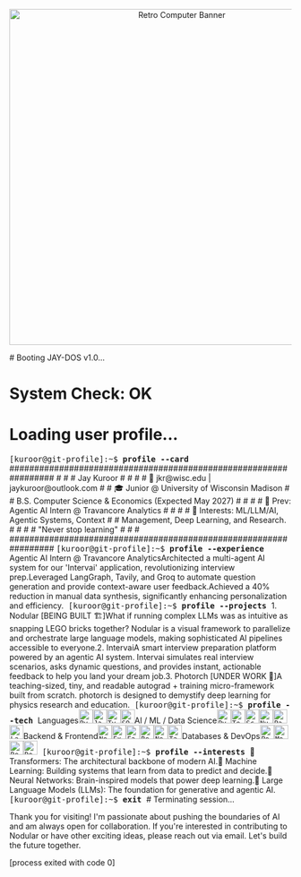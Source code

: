 <!--################################################################################README v2.0 - Revised for better GitHub Markdown rendering.- Jay Kuroor################################################################################--><!-- Banner --><p align="center"><img src="https://www.google.com/search?q=https://media.giphy.com/media/v1.Y2lkPTc5MGI3NjExd2g2dXFzOXNhd3FpbzZscHB2NHp6a3BmaDVpb3d2emw4ZmY3bTNiZSZlcD12MV9pbnRlcm5hbF9naWZfYnlfaWQmY3Q9Zw/qgQUggACpCjoMAgT37/giphy.gif" width="600" alt="Retro Computer Banner"/></p><!-- Terminal Start --><div align="left"># Booting JAY-DOS v1.0...
# System Check: OK
# Loading user profile...
</div><samp> [kuroor@git-profile]:~$ <b>profile --card</b> </samp>#################################################################
#                                                               #
#  Jay Kuroor                                                   #
#                                                               #
#  📧 jkr@wisc.edu | jaykuroor@outlook.com                       #
#  🎓 Junior @ University of Wisconsin Madison                  #
#     B.S. Computer Science & Economics (Expected May 2027)     #
#                                                               #
#  💼 Prev: Agentic AI Intern @ Travancore Analytics             #
#                                                               #
#  🧠 Interests: ML/LLM/AI, Agentic Systems, Context            #
#     Management, Deep Learning, and Research.                  #
#                                                               #
#  "Never stop learning"                                        #
#                                                               #
#################################################################
<samp> [kuroor@git-profile]:~$ <b>profile --experience</b> </samp>Agentic AI Intern @ Travancore AnalyticsArchitected a multi-agent AI system for our 'Intervai' application, revolutionizing interview prep.Leveraged LangGraph, Tavily, and Groq to automate question generation and provide context-aware user feedback.Achieved a 40% reduction in manual data synthesis, significantly enhancing personalization and efficiency.<samp> [kuroor@git-profile]:~$ <b>profile --projects</b> </samp>1. Nodular [BEING BUILT 🏗️]What if running complex LLMs was as intuitive as snapping LEGO bricks together? Nodular is a visual framework to parallelize and orchestrate large language models, making sophisticated AI pipelines accessible to everyone.2. IntervaiA smart interview preparation platform powered by an agentic AI system. Intervai simulates real interview scenarios, asks dynamic questions, and provides instant, actionable feedback to help you land your dream job.3. Photorch [UNDER WORK 🚧]A teaching-sized, tiny, and readable autograd + training micro-framework built from scratch. photorch is designed to demystify deep learning for physics research and education.<samp> [kuroor@git-profile]:~$ <b>profile --tech</b> </samp>Languages<code><img title="Python" height="25" src="https://www.google.com/search?q=https://cdn.jsdelivr.net/gh/devicons/devicon/icons/python/python-original.svg"></code><code><img title="JavaScript" height="25" src="https://www.google.com/search?q=https://cdn.jsdelivr.net/gh/devicons/devicon/icons/javascript/javascript-original.svg"></code><code><img title="TypeScript" height="25" src="https://www.google.com/search?q=https://cdn.jsdelivr.net/gh/devicons/devicon/icons/typescript/typescript-original.svg"></code><code><img title="SQL" height="25" src="https://www.google.com/search?q=https://cdn.jsdelivr.net/gh/devicons/devicon/icons/azuresqldatabase/azuresqldatabase-original.svg"></code>AI / ML / Data Science<code><img title="PyTorch" height="25" src="https://www.google.com/search?q=https://cdn.jsdelivr.net/gh/devicons/devicon/icons/pytorch/pytorch-original.svg"></code><code><img title="TensorFlow" height="25" src="https://www.google.com/search?q=https://cdn.jsdelivr.net/gh/devicons/devicon/icons/tensorflow/tensorflow-original.svg"></code><code><img title="Scikit-learn" height="25" src="https://www.google.com/search?q=https://cdn.jsdelivr.net/gh/devicons/devicon/icons/scikitlearn/scikitlearn-original.svg"></code><code><img title="NumPy" height="25" src="https://www.google.com/search?q=https://cdn.jsdelivr.net/gh/devicons/devicon/icons/numpy/numpy-original.svg"></code><code><img title="Pandas" height="25" src="https://www.google.com/search?q=https://cdn.jsdelivr.net/gh/devicons/devicon/icons/pandas/pandas-original.svg"></code><code><img title="LangChain" height="25" src="https://www.google.com/search?q=https://avatars.githubusercontent.com/u/123881334%3Fs%3D200%26v%3D4"></code>Backend & Frontend<code><img title="Node.js" height="25" src="https://www.google.com/search?q=https://cdn.jsdelivr.net/gh/devicons/devicon/icons/nodejs/nodejs-original.svg"></code><code><img title="Express" height="25" src="https://www.google.com/search?q=https://cdn.jsdelivr.net/gh/devicons/devicon/icons/express/express-original.svg"></code><code><img title="FastAPI" height="25"src="https://www.google.com/search?q=https://cdn.jsdelivr.net/gh/devicons/devicon/icons/fastapi/fastapi-original.svg"></code><code><img title="React" height="25" src="https://www.google.com/search?q=https://cdn.jsdelivr.net/gh/devicons/devicon/icons/react/react-original.svg"></code><code><img title="Next.js" height="25" src="https://www.google.com/search?q=https://cdn.jsdelivr.net/gh/devicons/devicon/icons/nextjs/nextjs-original.svg"></code><code><img title="Tailwind CSS" height="25" src="https://www.google.com/search?q=https://cdn.jsdelivr.net/gh/devicons/devicon/icons/tailwindcss/tailwindcss-plain.svg"></code>Databases & DevOps<code><img title="PostgreSQL" height="25" src="https://www.google.com/search?q=https://cdn.jsdelivr.net/gh/devicons/devicon/icons/postgresql/postgresql-original.svg"></code><code><img title="MongoDB" height="25" src="https://www.google.com/search?q=https://cdn.jsdelivr.net/gh/devicons/devicon/icons/mongodb/mongodb-original.svg"></code><code><img title="Redis" height="25" src="https://www.google.com/search?q=https://cdn.jsdelivr.net/gh/devicons/devicon/icons/redis/redis-original.svg"></code><code><img title="Docker" height="25" src="https://www.google.com/search?q=https://cdn.jsdelivr.net/gh/devicons/devicon/icons/docker/docker-original.svg"></code><samp> [kuroor@git-profile]:~$ <b>profile --interests</b> </samp>🔄 Transformers: The architectural backbone of modern AI.🤖 Machine Learning: Building systems that learn from data to predict and decide.🧠 Neural Networks: Brain-inspired models that power deep learning.📜 Large Language Models (LLMs): The foundation for generative and agentic AI.<samp> [kuroor@git-profile]:~$ <b>exit</b> </samp># Terminating session...

Thank you for visiting! I'm passionate about pushing the boundaries of AI and am 
always open for collaboration. If you're interested in contributing to Nodular or 
have other exciting ideas, please reach out via email. Let's build the future together.

[process exited with code 0]
